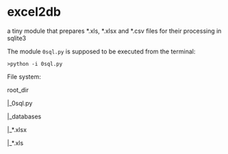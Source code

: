 # excel2db
a tiny module that prepares *.xls, *.xlsx and *.csv files for their processing in sqlite3

The module ```0sql.py``` is supposed to be executed from the terminal:

```
>python -i 0sql.py
```

File system:

root_dir

|_0sql.py

|_databases
  
  |_*.xlsx
  
  |_*.xls
